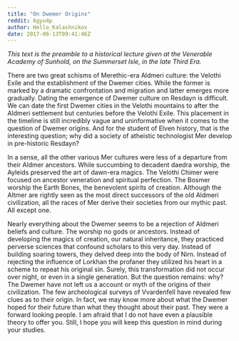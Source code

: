 ```yaml
---
title: "On Dwemer Origins"
reddit: 6gyu4p
author: Hello_Kalashnikov
date: 2017-06-13T09:41:46Z
---
```


*This text is the preamble to a historical lecture given at the Venerable Academy of Sunhold, on the Summerset Isle, in the late Third Era.*

There are two great schisms of Merethic-era Aldmeri culture: the Velothi Exile and the establishment of the Dwemer cities. While the former is marked by a dramatic confrontation and migration and latter emerges more gradually. Dating the emergence of Dwemer culture on Resdayn is difficult. We can date the first Dwemer cities in the Velothi mountains to after the Aldmeri settlement but centuries before the Velothi Exile. This placement in the timeline is still incredibly vague and uninformative when it comes to the question of Dwemer origins. And for the student of Elven history, that is the interesting question; why did a society of atheistic technologist Mer develop in pre-historic Resdayn? 

In a sense, all the other various Mer cultures were less of a departure from their Aldmer ancestors. While succumbing to decadent daedra worship, the Ayleids preserved the art of dawn-era magics. The Velothi Chimer were focused on ancestor veneration and spiritual perfection. The Bosmer worship the Earth Bones, the benevolent spirits of creation. Although the Altmer are rightly seen as the most direct successors of the old Aldmeri civilization, all the races of Mer derive their societies from our mythic past. All except one. 

Nearly everything about the Dwemer seems to be a rejection of Aldmeri beliefs and culture. The worship no gods or ancestors. Instead of developing the magics of creation, our natural inheritance, they practiced perverse sciences that confound scholars to this very day. Instead of building soaring towers, they delved deep into the body of Nirn. Instead of rejecting the influence of Lorkhan the profaner they utilized his heart in a scheme to repeat his original sin. Surely, this transformation did not occur over night, or even in a single generation. But the question remains: why? The Dwemer have not left us a account or myth of the origins of their civilization. The few archeological surveys of Vvardenfell have revealed few clues as to their origin. In fact, we may know more about what the Dwemer hoped for their future than what they thought about their past. They were a forward looking people. I am afraid that I do not have even a plausible theory to offer you. Still, I hope you will keep this question in mind during your studies.

